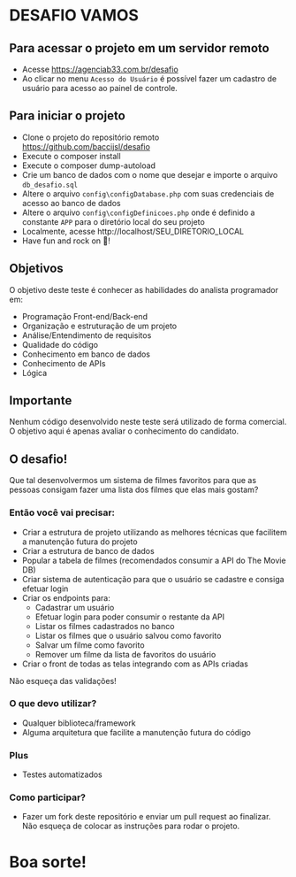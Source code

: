 # DESAFIO VAMOS

## Para acessar o projeto em um servidor remoto

- Acesse https://agenciab33.com.br/desafio
- Ao clicar no menu `Acesso do Usuário` é possível fazer um cadastro de usuário para acesso ao painel de controle.

## Para iniciar o projeto

- Clone o projeto do repositório remoto https://github.com/baccijsl/desafio
- Execute o composer install
- Execute o composer dump-autoload
- Crie um banco de dados com o nome que desejar e importe o arquivo `db_desafio.sql`
- Altere o arquivo `config\configDatabase.php` com suas credenciais de acesso ao banco de dados
- Altere o arquivo `config\configDefinicoes.php` onde é definido a constante `APP` para o diretório local do seu projeto
- Localmente, acesse http://localhost/SEU_DIRETORIO_LOCAL
- Have fun and rock on :metal:!

## Objetivos

O objetivo deste teste é conhecer as habilidades do analista programador em:

- Programação Front-end/Back-end
- Organização e estruturação de um projeto
- Análise/Entendimento de requisitos
- Qualidade do código
- Conhecimento em banco de dados
- Conhecimento de APIs
- Lógica

## Importante

Nenhum código desenvolvido neste teste será utilizado de forma comercial. O objetivo aqui é apenas avaliar o conhecimento do candidato.

## O desafio!

Que tal desenvolvermos um sistema de filmes favoritos para que as pessoas consigam fazer uma lista dos filmes que elas mais gostam?

### Então você vai precisar:

- Criar a estrutura de projeto utilizando as melhores técnicas que facilitem a manutenção futura do projeto
- Criar a estrutura de banco de dados
- Popular a tabela de filmes (recomendados consumir a API do The Movie DB)
- Criar sistema de autenticação para que o usuário se cadastre e consiga efetuar login
- Criar os endpoints para:
  - Cadastrar um usuário
  - Efetuar login para poder consumir o restante da API
  - Listar os filmes cadastrados no banco
  - Listar os filmes que o usuário salvou como favorito
  - Salvar um filme como favorito
  - Remover um filme da lista de favoritos do usuário
- Criar o front de todas as telas integrando com as APIs criadas

Não esqueça das validações!

### O que devo utilizar?

- Qualquer biblioteca/framework
- Alguma arquitetura que facilite a manutenção futura do código

### Plus

- Testes automatizados

### Como participar?

- Fazer um fork deste repositório e enviar um pull request ao finalizar. Não esqueça de colocar as instruções para rodar o projeto.

# Boa sorte!
